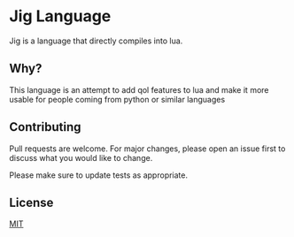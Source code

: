 # Jig Language

Jig is a language that directly compiles into lua.

## Why?
This language is an attempt to add qol features to lua and make it more usable for people coming from python or similar languages

## Contributing
Pull requests are welcome. For major changes, please open an issue first to discuss what you would like to change.

Please make sure to update tests as appropriate.

## License
[MIT](https://choosealicense.com/licenses/mit/)
